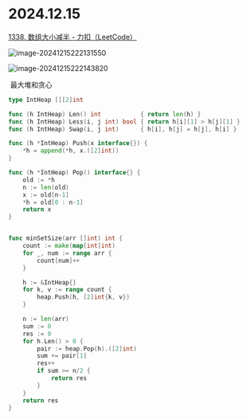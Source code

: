 # 2024.12.15

[1338. 数组大小减半 - 力扣（LeetCode）](https://leetcode.cn/problems/reduce-array-size-to-the-half/description/)

![image-20241215222131550](https://r2blog.knoci.us.kg/blog/2024/12/8a1244ba95a624d5a49aba1297dfb4a0.png)

![image-20241215222143820](https://r2blog.knoci.us.kg/blog/2024/12/0597e33958f63bcb3c3329e912d935e1.png)

​	最大堆和贪心

```go
type IntHeap [][2]int

func (h IntHeap) Len() int           { return len(h) }
func (h IntHeap) Less(i, j int) bool { return h[i][1] > h[j][1] }
func (h IntHeap) Swap(i, j int)      { h[i], h[j] = h[j], h[i] }

func (h *IntHeap) Push(x interface{}) {
    *h = append(*h, x.([2]int))
}

func (h *IntHeap) Pop() interface{} {
    old := *h
    n := len(old)
    x := old[n-1]
    *h = old[0 : n-1]
    return x
}


func minSetSize(arr []int) int {
    count := make(map[int]int)
    for _, num := range arr {
        count[num]++
    }

    h := &IntHeap{}
    for k, v := range count {
        heap.Push(h, [2]int{k, v})
    }

    n := len(arr)
    sum := 0
    res := 0
    for h.Len() > 0 {
        pair := heap.Pop(h).([2]int)
        sum += pair[1]
        res++
        if sum >= n/2 {
            return res
        }
    }
    return res
}
```

